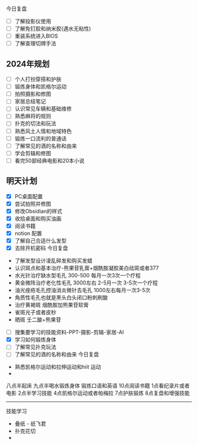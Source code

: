 今日复盘
- [ ] 了解投影仪使用
- [ ] 了解免钉胶和纳米胶(遇水无粘性)
- [ ] 重装系统进入BIOS
- [ ] 了解查理切牌手法

## 2024年规划
- [ ] 个人打扮穿搭和护肤
- [ ] 锻炼身体和凯格尔运动
- [ ] 拍照摄影和修图
- [ ] 家居总结笔记
- [ ] 认识常见车辆和基础维修
- [ ] 熟悉麻将的规则
- [ ] 扑克的切法和玩法
- [ ] 熟悉风土人情和地域特色
- [ ] 锻炼一口流利的普通话
- [ ] 了解常见的酒的名称和由来
- [ ] 学会剪辑和修图
- [ ] 看完50部经典电影和20本小说

## 明天计划
- [x] PC桌面配置
- [x] 尝试拍照并修图
- [x] 修改Obsidian的样式
- [x] 收拾桌面和购买油画
- [x] 阅读书籍
- [x] notion 配置
- [x] 了解自己合适什么发型
- [x] 去除开机密码
今日复盘
- 了解发型设计凌乱碎发和购买发蜡
- 认识斑点和基本治疗-熊果苷乳膏+烟酰胺凝胶美白祛斑或者377
- 水光针治疗缺水型毛孔 300-500 每月一次3次一个疗程
- 黄金微阵治疗老化性毛孔 3000左右 2-5月一次 3-5次一个疗程
- 油光痤疮毛孔控油消炎微针去毛孔 1000左右每月一次3-5次
- 角质性毛孔也就是黑头白头闭口粉刺刷酸
- 治疗黄褐斑 烟酰胺加熊果苷软膏
- 雀斑光子或者皮秒
- 晒斑 壬二酸+熊果苷
- [ ] 搜集要学习的技能资料-PPT-摄影-剪辑-家居-AI
- [x] 学习如何锻炼身体
- [ ] 了解常见扑克玩法
- [ ] 了解常见的酒的名称和由来
今日复盘
- 熟悉凯格尔运动和拉伸运动和hiit 运动
- 



八点半起床
九点半喝水锻炼身体
锻炼口语和英语
10点阅读书籍
1点看纪录片或者电影
2点半学习技能
4点凯格尔运动或者帕梅拉
7点护肤锻炼
8点复盘和增强技能

---
技能学习
- 叠纸 - 纸飞君
- 扑克花切
- 
